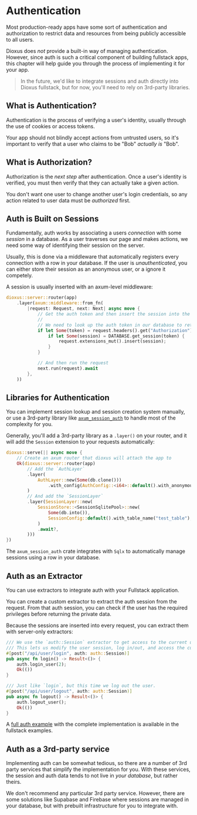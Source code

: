 # Authentication

Most production-ready apps have some sort of authentication and authorization to restrict data and resources from being publicly accessible to all users.

Dioxus does *not* provide a built-in way of managing authentication. However, since auth is such a critical component of building fullstack apps, this chapter will help guide you through the process of implementing it for your app.

> In the future, we'd like to integrate sessions and auth directly into Dioxus fullstack, but for now, you'll need to rely on 3rd-party libraries.

## What is Authentication?

Authentication is the process of verifying a user's identity, usually through the use of cookies or access tokens.

Your app should not blindly accept actions from untrusted users, so it's important to verify that a user who claims to be "Bob" *actually is* "Bob".

## What is Authorization?

Authorization is the *next step* after authentication. Once a user's identity is verified, you must then verify that they can actually take a given action.

You don't want one user to change another user's login credentials, so any action related to user data must be *authorized* first.

## Auth is Built on Sessions

Fundamentally, auth works by associating a users *connection* with some *session* in a database. As a user traverses our page and makes actions, we need some way of identifying their session on the server.

Usually, this is done via a middleware that automatically registers every connection with a row in your database. If the user is *unauthenticated*, you can either store their session as an anonymous user, or a ignore it competely.

A session is usually inserted with an axum-level middleware:

```rust
dioxus::server::router(app)
    .layer(axum::middleware::from_fn(
        |request: Request, next: Next| async move {
            // Get the auth token and then insert the session into the request's extensions
            //
            // We need to look up the auth token in our database to retrieve the session
            if let Some(token) = request.headers().get("Authorization") {
                if let Some(session) = DATABASE.get_session(token) {
                    request.extensions_mut().insert(session);
                }
            }

            // And then run the request
            next.run(request).await
        },
    ))
```

## Libraries for Authentication

You can implement session lookup and session creation system manually, or use a 3rd-party library like [`axum_session_auth`](https://crates.io/crates/axum_session_auth) to handle most of the complexity for you.

Generally, you'll add a 3rd-party library as a `.layer()` on your router, and it will add the `Session` extension to your requests automatically:

```rust
dioxus::serve(|| async move {
    // Create an axum router that dioxus will attach the app to
    Ok(dioxus::server::router(app)
        // Add the `AuthLayer`
        .layer(
            AuthLayer::new(Some(db.clone()))
                .with_config(AuthConfig::<i64>::default().with_anonymous_user_id(Some(1))),
        )
        // And add the `SessionLayer`
        .layer(SessionLayer::new(
            SessionStore::<SessionSqlitePool>::new(
                Some(db.into()),
                SessionConfig::default().with_table_name("test_table"),
            )
            .await?,
        )))
})
```

The `axum_session_auth` crate integrates with `Sqlx` to automatically manage sessions using a row in your database.


## Auth as an Extractor

You can use extractors to integrate auth with your Fullstack application.

You can create a custom extractor to extract the auth session from the request. From that auth session, you can check if the user has the required privileges before returning the private data.

Because the sessions are inserted into every request, you can extract them with server-only extractors:

```rust
/// We use the `auth::Session` extractor to get access to the current user session.
/// This lets us modify the user session, log in/out, and access the current user.
#[post("/api/user/login", auth: auth::Session)]
pub async fn login() -> Result<()> {
    auth.login_user(2);
    Ok(())
}

/// Just like `login`, but this time we log out the user.
#[post("/api/user/logout", auth: auth::Session)]
pub async fn logout() -> Result<()> {
    auth.logout_user();
    Ok(())
}
```

A [full auth example](https://github.com/DioxusLabs/dioxus/blob/7102bc3b6a0ddea3a9e71423fc6d667df8d956f3/examples/07-fullstack/auth/src/main.rs) with the complete implementation is available in the fullstack examples.

## Auth as a 3rd-party service

Implementing auth can be somewhat tedious, so there are a number of 3rd party services that simplify the implementation for you. With these services, the session and auth data tends to not live in *your database*, but rather theirs.

We don't recommend any particular 3rd party service. However, there are some solutions like Supabase and Firebase where sessions are managed in your database, but with prebuilt infrastructure for you to integrate with.
